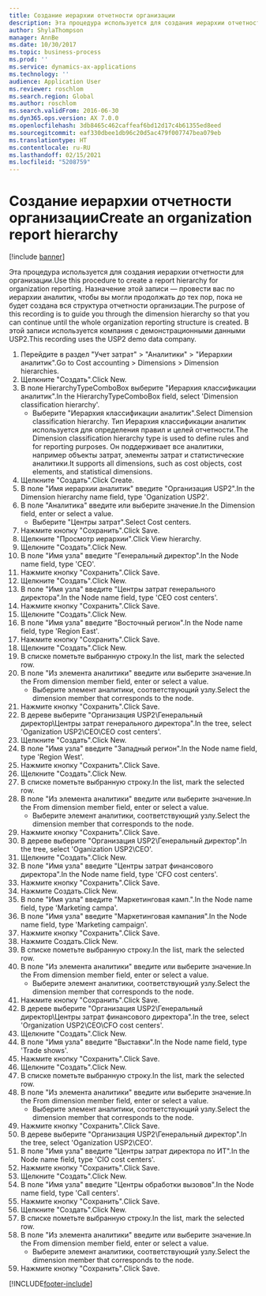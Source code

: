 ```yaml
---
title: Создание иерархии отчетности организации
description: Эта процедура используется для создания иерархии отчетности для организации.
author: ShylaThompson
manager: AnnBe
ms.date: 10/30/2017
ms.topic: business-process
ms.prod: ''
ms.service: dynamics-ax-applications
ms.technology: ''
audience: Application User
ms.reviewer: roschlom
ms.search.region: Global
ms.author: roschlom
ms.search.validFrom: 2016-06-30
ms.dyn365.ops.version: AX 7.0.0
ms.openlocfilehash: 3db8465c462caffeaf6bd12d17c4b61355ed8eed
ms.sourcegitcommit: eaf330dbee1db96c20d5ac479f007747bea079eb
ms.translationtype: HT
ms.contentlocale: ru-RU
ms.lasthandoff: 02/15/2021
ms.locfileid: "5208759"
---
```

# <a name="create-an-organization-report-hierarchy"></a><span data-ttu-id="9dcd2-103">Создание иерархии отчетности организации</span><span class="sxs-lookup"><span data-stu-id="9dcd2-103">Create an organization report hierarchy</span></span>

[!include [banner](../../includes/banner.md)]

<span data-ttu-id="9dcd2-104">Эта процедура используется для создания иерархии отчетности для организации.</span><span class="sxs-lookup"><span data-stu-id="9dcd2-104">Use this procedure to create a report hierarchy for organization reporting.</span></span> <span data-ttu-id="9dcd2-105">Назначение этой записи — провести вас по иерархии аналитик, чтобы вы могли продолжать до тех пор, пока не будет создана вся структура отчетности организации.</span><span class="sxs-lookup"><span data-stu-id="9dcd2-105">The purpose of this recording is to guide you through the dimension hierarchy so that you can continue until the whole organization reporting structure is created.</span></span> <span data-ttu-id="9dcd2-106">В этой записи используется компания с демонстрационными данными USP2.</span><span class="sxs-lookup"><span data-stu-id="9dcd2-106">This recording uses the USP2 demo data company.</span></span>

1. <span data-ttu-id="9dcd2-107">Перейдите в раздел "Учет затрат" > "Аналитики" > "Иерархии аналитик".</span><span class="sxs-lookup"><span data-stu-id="9dcd2-107">Go to Cost accounting > Dimensions > Dimension hierarchies.</span></span>
2. <span data-ttu-id="9dcd2-108">Щелкните "Создать".</span><span class="sxs-lookup"><span data-stu-id="9dcd2-108">Click New.</span></span>
3. <span data-ttu-id="9dcd2-109">В поле HierarchyTypeComboBox выберите "Иерархия классификации аналитик".</span><span class="sxs-lookup"><span data-stu-id="9dcd2-109">In the HierarchyTypeComboBox field, select 'Dimension classification hierarchy'.</span></span>
    * <span data-ttu-id="9dcd2-110">Выберите "Иерархия классификации аналитик".</span><span class="sxs-lookup"><span data-stu-id="9dcd2-110">Select Dimension classification hierarchy.</span></span> <span data-ttu-id="9dcd2-111">Тип Иерархия классификации аналитик используется для определения правил и целей отчетности.</span><span class="sxs-lookup"><span data-stu-id="9dcd2-111">The Dimension classification hierarchy type is used to define rules and for reporting purposes.</span></span> <span data-ttu-id="9dcd2-112">Он поддерживает все аналитики, например объекты затрат, элементы затрат и статистические аналитики.</span><span class="sxs-lookup"><span data-stu-id="9dcd2-112">It supports all dimensions, such as cost objects, cost elements, and statistical dimensions.</span></span>  
4. <span data-ttu-id="9dcd2-113">Щелкните "Создать".</span><span class="sxs-lookup"><span data-stu-id="9dcd2-113">Click Create.</span></span>
5. <span data-ttu-id="9dcd2-114">В поле "Имя иерархии аналитик" введите "Организация USP2".</span><span class="sxs-lookup"><span data-stu-id="9dcd2-114">In the Dimension hierarchy name field, type 'Oganization USP2'.</span></span>
6. <span data-ttu-id="9dcd2-115">В поле "Аналитика" введите или выберите значение.</span><span class="sxs-lookup"><span data-stu-id="9dcd2-115">In the Dimension field, enter or select a value.</span></span>
    * <span data-ttu-id="9dcd2-116">Выберите "Центры затрат".</span><span class="sxs-lookup"><span data-stu-id="9dcd2-116">Select Cost centers.</span></span>  
7. <span data-ttu-id="9dcd2-117">Нажмите кнопку "Сохранить".</span><span class="sxs-lookup"><span data-stu-id="9dcd2-117">Click Save.</span></span>
8. <span data-ttu-id="9dcd2-118">Щелкните "Просмотр иерархии".</span><span class="sxs-lookup"><span data-stu-id="9dcd2-118">Click View hierarchy.</span></span>
9. <span data-ttu-id="9dcd2-119">Щелкните "Создать".</span><span class="sxs-lookup"><span data-stu-id="9dcd2-119">Click New.</span></span>
10. <span data-ttu-id="9dcd2-120">В поле "Имя узла" введите "Генеральный директор".</span><span class="sxs-lookup"><span data-stu-id="9dcd2-120">In the Node name field, type 'CEO'.</span></span>
11. <span data-ttu-id="9dcd2-121">Нажмите кнопку "Сохранить".</span><span class="sxs-lookup"><span data-stu-id="9dcd2-121">Click Save.</span></span>
12. <span data-ttu-id="9dcd2-122">Щелкните "Создать".</span><span class="sxs-lookup"><span data-stu-id="9dcd2-122">Click New.</span></span>
13. <span data-ttu-id="9dcd2-123">В поле "Имя узла" введите "Центры затрат генерального директора".</span><span class="sxs-lookup"><span data-stu-id="9dcd2-123">In the Node name field, type 'CEO cost centers'.</span></span>
14. <span data-ttu-id="9dcd2-124">Нажмите кнопку "Сохранить".</span><span class="sxs-lookup"><span data-stu-id="9dcd2-124">Click Save.</span></span>
15. <span data-ttu-id="9dcd2-125">Щелкните "Создать".</span><span class="sxs-lookup"><span data-stu-id="9dcd2-125">Click New.</span></span>
16. <span data-ttu-id="9dcd2-126">В поле "Имя узла" введите "Восточный регион".</span><span class="sxs-lookup"><span data-stu-id="9dcd2-126">In the Node name field, type 'Region East'.</span></span>
17. <span data-ttu-id="9dcd2-127">Нажмите кнопку "Сохранить".</span><span class="sxs-lookup"><span data-stu-id="9dcd2-127">Click Save.</span></span>
18. <span data-ttu-id="9dcd2-128">Щелкните "Создать".</span><span class="sxs-lookup"><span data-stu-id="9dcd2-128">Click New.</span></span>
19. <span data-ttu-id="9dcd2-129">В списке пометьте выбранную строку.</span><span class="sxs-lookup"><span data-stu-id="9dcd2-129">In the list, mark the selected row.</span></span>
20. <span data-ttu-id="9dcd2-130">В поле "Из элемента аналитики" введите или выберите значение.</span><span class="sxs-lookup"><span data-stu-id="9dcd2-130">In the From dimension member field, enter or select a value.</span></span>
    * <span data-ttu-id="9dcd2-131">Выберите элемент аналитики, соответствующий узлу.</span><span class="sxs-lookup"><span data-stu-id="9dcd2-131">Select the dimension member that corresponds to the node.</span></span>  
21. <span data-ttu-id="9dcd2-132">Нажмите кнопку "Сохранить".</span><span class="sxs-lookup"><span data-stu-id="9dcd2-132">Click Save.</span></span>
22. <span data-ttu-id="9dcd2-133">В дереве выберите "Организация USP2\Генеральный директор\Центры затрат генерального директора".</span><span class="sxs-lookup"><span data-stu-id="9dcd2-133">In the tree, select 'Oganization USP2\CEO\CEO cost centers'.</span></span>
23. <span data-ttu-id="9dcd2-134">Щелкните "Создать".</span><span class="sxs-lookup"><span data-stu-id="9dcd2-134">Click New.</span></span>
24. <span data-ttu-id="9dcd2-135">В поле "Имя узла" введите "Западный регион".</span><span class="sxs-lookup"><span data-stu-id="9dcd2-135">In the Node name field, type 'Region West'.</span></span>
25. <span data-ttu-id="9dcd2-136">Нажмите кнопку "Сохранить".</span><span class="sxs-lookup"><span data-stu-id="9dcd2-136">Click Save.</span></span>
26. <span data-ttu-id="9dcd2-137">Щелкните "Создать".</span><span class="sxs-lookup"><span data-stu-id="9dcd2-137">Click New.</span></span>
27. <span data-ttu-id="9dcd2-138">В списке пометьте выбранную строку.</span><span class="sxs-lookup"><span data-stu-id="9dcd2-138">In the list, mark the selected row.</span></span>
28. <span data-ttu-id="9dcd2-139">В поле "Из элемента аналитики" введите или выберите значение.</span><span class="sxs-lookup"><span data-stu-id="9dcd2-139">In the From dimension member field, enter or select a value.</span></span>
    * <span data-ttu-id="9dcd2-140">Выберите элемент аналитики, соответствующий узлу.</span><span class="sxs-lookup"><span data-stu-id="9dcd2-140">Select the dimension member that corresponds to the node.</span></span>  
29. <span data-ttu-id="9dcd2-141">Нажмите кнопку "Сохранить".</span><span class="sxs-lookup"><span data-stu-id="9dcd2-141">Click Save.</span></span>
30. <span data-ttu-id="9dcd2-142">В дереве выберите "Организация USP2\Генеральный директор".</span><span class="sxs-lookup"><span data-stu-id="9dcd2-142">In the tree, select 'Oganization USP2\CEO'.</span></span>
31. <span data-ttu-id="9dcd2-143">Щелкните "Создать".</span><span class="sxs-lookup"><span data-stu-id="9dcd2-143">Click New.</span></span>
32. <span data-ttu-id="9dcd2-144">В поле "Имя узла" введите "Центры затрат финансового директора".</span><span class="sxs-lookup"><span data-stu-id="9dcd2-144">In the Node name field, type 'CFO cost centers'.</span></span>
33. <span data-ttu-id="9dcd2-145">Нажмите кнопку "Сохранить".</span><span class="sxs-lookup"><span data-stu-id="9dcd2-145">Click Save.</span></span>
34. <span data-ttu-id="9dcd2-146">Нажмите Создать.</span><span class="sxs-lookup"><span data-stu-id="9dcd2-146">Click New.</span></span>
35. <span data-ttu-id="9dcd2-147">В поле "Имя узла" введите "Маркетинговая камп.".</span><span class="sxs-lookup"><span data-stu-id="9dcd2-147">In the Node name field, type 'Marketing campa'.</span></span>
36. <span data-ttu-id="9dcd2-148">В поле "Имя узла" введите "Маркетинговая кампания".</span><span class="sxs-lookup"><span data-stu-id="9dcd2-148">In the Node name field, type 'Marketing campaign'.</span></span>
37. <span data-ttu-id="9dcd2-149">Нажмите кнопку "Сохранить".</span><span class="sxs-lookup"><span data-stu-id="9dcd2-149">Click Save.</span></span>
38. <span data-ttu-id="9dcd2-150">Нажмите Создать.</span><span class="sxs-lookup"><span data-stu-id="9dcd2-150">Click New.</span></span>
39. <span data-ttu-id="9dcd2-151">В списке пометьте выбранную строку.</span><span class="sxs-lookup"><span data-stu-id="9dcd2-151">In the list, mark the selected row.</span></span>
40. <span data-ttu-id="9dcd2-152">В поле "Из элемента аналитики" введите или выберите значение.</span><span class="sxs-lookup"><span data-stu-id="9dcd2-152">In the From dimension member field, enter or select a value.</span></span>
    * <span data-ttu-id="9dcd2-153">Выберите элемент аналитики, соответствующий узлу.</span><span class="sxs-lookup"><span data-stu-id="9dcd2-153">Select the dimension member that corresponds to the node.</span></span>  
41. <span data-ttu-id="9dcd2-154">Нажмите кнопку "Сохранить".</span><span class="sxs-lookup"><span data-stu-id="9dcd2-154">Click Save.</span></span>
42. <span data-ttu-id="9dcd2-155">В дереве выберите "Организация USP2\Генеральный директор\Центры затрат финансового директора".</span><span class="sxs-lookup"><span data-stu-id="9dcd2-155">In the tree, select 'Organization USP2\CEO\CFO cost centers'.</span></span>
43. <span data-ttu-id="9dcd2-156">Щелкните "Создать".</span><span class="sxs-lookup"><span data-stu-id="9dcd2-156">Click New.</span></span>
44. <span data-ttu-id="9dcd2-157">В поле "Имя узла" введите "Выставки".</span><span class="sxs-lookup"><span data-stu-id="9dcd2-157">In the Node name field, type 'Trade shows'.</span></span>
45. <span data-ttu-id="9dcd2-158">Нажмите кнопку "Сохранить".</span><span class="sxs-lookup"><span data-stu-id="9dcd2-158">Click Save.</span></span>
46. <span data-ttu-id="9dcd2-159">Щелкните "Создать".</span><span class="sxs-lookup"><span data-stu-id="9dcd2-159">Click New.</span></span>
47. <span data-ttu-id="9dcd2-160">В списке пометьте выбранную строку.</span><span class="sxs-lookup"><span data-stu-id="9dcd2-160">In the list, mark the selected row.</span></span>
48. <span data-ttu-id="9dcd2-161">В поле "Из элемента аналитики" введите или выберите значение.</span><span class="sxs-lookup"><span data-stu-id="9dcd2-161">In the From dimension member field, enter or select a value.</span></span>
    * <span data-ttu-id="9dcd2-162">Выберите элемент аналитики, соответствующий узлу.</span><span class="sxs-lookup"><span data-stu-id="9dcd2-162">Select the dimension member that corresponds to the node.</span></span>  
49. <span data-ttu-id="9dcd2-163">Нажмите кнопку "Сохранить".</span><span class="sxs-lookup"><span data-stu-id="9dcd2-163">Click Save.</span></span>
50. <span data-ttu-id="9dcd2-164">В дереве выберите "Организация USP2\Генеральный директор".</span><span class="sxs-lookup"><span data-stu-id="9dcd2-164">In the tree, select 'Oganization USP2\CEO'.</span></span>
51. <span data-ttu-id="9dcd2-165">В поле "Имя узла" введите "Центры затрат директора по ИТ".</span><span class="sxs-lookup"><span data-stu-id="9dcd2-165">In the Node name field, type 'CIO cost centers'.</span></span>
52. <span data-ttu-id="9dcd2-166">Нажмите кнопку "Сохранить".</span><span class="sxs-lookup"><span data-stu-id="9dcd2-166">Click Save.</span></span>
53. <span data-ttu-id="9dcd2-167">Щелкните "Создать".</span><span class="sxs-lookup"><span data-stu-id="9dcd2-167">Click New.</span></span>
54. <span data-ttu-id="9dcd2-168">В поле "Имя узла" введите "Центры обработки вызовов".</span><span class="sxs-lookup"><span data-stu-id="9dcd2-168">In the Node name field, type 'Call centers'.</span></span>
55. <span data-ttu-id="9dcd2-169">Нажмите кнопку "Сохранить".</span><span class="sxs-lookup"><span data-stu-id="9dcd2-169">Click Save.</span></span>
56. <span data-ttu-id="9dcd2-170">Щелкните "Создать".</span><span class="sxs-lookup"><span data-stu-id="9dcd2-170">Click New.</span></span>
57. <span data-ttu-id="9dcd2-171">В списке пометьте выбранную строку.</span><span class="sxs-lookup"><span data-stu-id="9dcd2-171">In the list, mark the selected row.</span></span>
58. <span data-ttu-id="9dcd2-172">В поле "Из элемента аналитики" введите или выберите значение.</span><span class="sxs-lookup"><span data-stu-id="9dcd2-172">In the From dimension member field, enter or select a value.</span></span>
    * <span data-ttu-id="9dcd2-173">Выберите элемент аналитики, соответствующий узлу.</span><span class="sxs-lookup"><span data-stu-id="9dcd2-173">Select the dimension member that corresponds to the node.</span></span>  
59. <span data-ttu-id="9dcd2-174">Нажмите кнопку "Сохранить".</span><span class="sxs-lookup"><span data-stu-id="9dcd2-174">Click Save.</span></span>



[!INCLUDE[footer-include](../../../includes/footer-banner.md)]